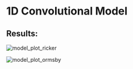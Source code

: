 # 1D Convolutional Model

## Results:

![model_plot_ricker](https://i.imgur.com/zNBwYxf.png)

![model_plot_ormsby](https://i.imgur.com/v4pbO3P.png)
